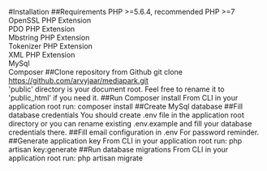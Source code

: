 #Installation
##Requirements
PHP >=5.6.4, recommended PHP >=7  
OpenSSL PHP Extension  
PDO PHP Extension  
Mbstring PHP Extension  
Tokenizer PHP Extension  
XML PHP Extension  
MySql  
Composer 
##Clone repository from Github
git clone https://github.com/arvyjaar/mediapark.git  
'public' directory is your document root. Feel free to rename it to 'public_html' if you need it. 
##Run Composer install
From CLI in your application root run: composer install
##Create MySql database
##Fill database credentials
You should create .env file in the application root directory or you can rename existing .env.example and fill your database credentials there.
##Fill email configuration in .env
For password reminder.
##Generate application key
From CLI in your application root run: php artisan key:generate
##Run database migrations
From CLI in your application root run: php artisan migrate 
  
 